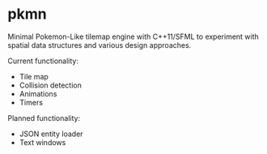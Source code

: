 pkmn
====

Minimal Pokemon-Like tilemap engine with C++11/SFML to experiment with spatial data structures and various design approaches.

Current functionality:
* Tile map
* Collision detection
* Animations
* Timers
    
Planned functionality:
* JSON entity loader
* Text windows
    